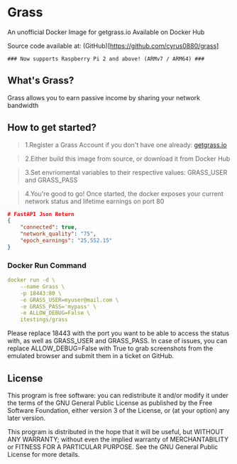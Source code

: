 # Grass

An unofficial Docker Image for getgrass.io Available on Docker Hub

Source code available at: (GitHub)[https://github.com/cyrus0880/grass]
```
### Now supports Raspberry Pi 2 and above! (ARMv7 / ARM64) ###
```
## What's Grass?

Grass allows you to earn passive income by sharing your network bandwidth

## How to get started?
> 1.Register a Grass Account if you don't have one already: [getgrass.io](https://app.getgrass.io/register/?referralCode=PY1jgM3coxhbjRo)

> 2.Either build this image from source, or download it from Docker Hub

> 3.Set envriomental variables to their respective values: GRASS_USER and GRASS_PASS

> 4.You're good to go! Once started, the docker exposes your current network status and lifetime earnings on port 80
```json
# FastAPI Json Return
{
    "connected": true,
    "network_quality": "75",
    "epoch_earnings": "25,552.15"
}
```

### Docker Run Command
```yaml
docker run -d \
    --name Grass \
    -p 18443:80 \
    -e GRASS_USER=myuser@mail.com \
    -e GRASS_PASS='mypass' \
    -e ALLOW_DEBUG=False \
    itestings/grass
```
Please replace 18443 with the port you want to be able to access the status with, as well as GRASS_USER and GRASS_PASS. In case of issues, you can replace ALLOW_DEBUG=False with True to grab screenshots from the emulated browser and submit them in a ticket on GitHub.

## License
This program is free software: you can redistribute it and/or modify it under the terms of the GNU General Public License as published by the Free Software Foundation, either version 3 of the License, or (at your option) any later version.

This program is distributed in the hope that it will be useful, but WITHOUT ANY WARRANTY; without even the implied warranty of MERCHANTABILITY or FITNESS FOR A PARTICULAR PURPOSE. See the GNU General Public License for more details.
